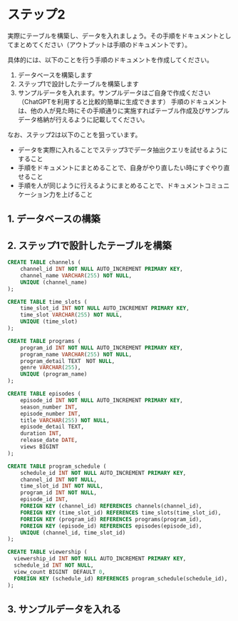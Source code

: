# ステップ2
実際にテーブルを構築し、データを入れましょう。その手順をドキュメントとしてまとめてください（アウトプットは手順のドキュメントです）。

具体的には、以下のことを行う手順のドキュメントを作成してください。

1. データベースを構築します
2. ステップ1で設計したテーブルを構築します
3. サンプルデータを入れます。サンプルデータはご自身で作成ください（ChatGPTを利用すると比較的簡単に生成できます）
手順のドキュメントは、他の人が見た時にその手順通りに実施すればテーブル作成及びサンプルデータ格納が行えるように記載してください。

なお、ステップ2は以下のことを狙っています。

- データを実際に入れることでステップ3でデータ抽出クエリを試せるようにすること
- 手順をドキュメントにまとめることで、自身がやり直したい時にすぐやり直せること
- 手順を人が同じように行えるようにまとめることで、ドキュメントコミュニケーション力を上げること

## 1. データベースの構築
## 2. ステップ1で設計したテーブルを構築
```sql
CREATE TABLE channels (
    channel_id INT NOT NULL AUTO_INCREMENT PRIMARY KEY,
    channel_name VARCHAR(255) NOT NULL,
    UNIQUE (channel_name)
);

CREATE TABLE time_slots (
    time_slot_id INT NOT NULL AUTO_INCREMENT PRIMARY KEY,
    time_slot VARCHAR(255) NOT NULL,
    UNIQUE (time_slot)
);

CREATE TABLE programs (
    program_id INT NOT NULL AUTO_INCREMENT PRIMARY KEY,
    program_name VARCHAR(255) NOT NULL,
    program_detail TEXT　NOT NULL,
    genre VARCHAR(255),
    UNIQUE (program_name)
);

CREATE TABLE episodes (
    episode_id INT NOT NULL AUTO_INCREMENT PRIMARY KEY,
    season_number INT,
    episode_number INT,
    title VARCHAR(255) NOT NULL,
    episode_detail TEXT,
    duration INT,
    release_date DATE,
    views BIGINT
);

CREATE TABLE program_schedule (
    schedule_id INT NOT NULL AUTO_INCREMENT PRIMARY KEY,
    channel_id INT NOT NULL,
    time_slot_id INT NOT NULL,
    program_id INT NOT NULL,
    episode_id INT,
    FOREIGN KEY (channel_id) REFERENCES channels(channel_id),
    FOREIGN KEY (time_slot_id) REFERENCES time_slots(time_slot_id),
    FOREIGN KEY (program_id) REFERENCES programs(program_id),
    FOREIGN KEY (episode_id) REFERENCES episodes(episode_id),
    UNIQUE (channel_id, time_slot_id)
);

CREATE TABLE viewership (
  viewership_id INT NOT NULL AUTO_INCREMENT PRIMARY KEY,
  schedule_id INT NOT NULL,
  view_count BIGINT　DEFAULT 0,
  FOREIGN KEY (schedule_id) REFERENCES program_schedule(schedule_id),
);
```

## 3. サンプルデータを入れる
